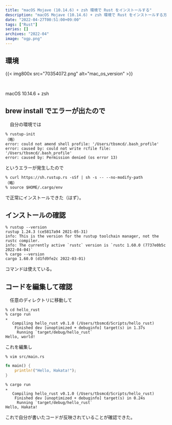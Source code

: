 ```yaml
---
title: "macOS Mojave (10.14.6) + zsh 環境で Rust をインストールする"
description: "macOS Mojave (10.14.6) + zsh 環境で Rust をインストールする方法について。brew install でエラーが出た場合"
date: "2022-04-27T00:51:00+09:00"
tags: ["Rust"]
series: []
archives: "2022-04"
image: "ogp.png"
---
```



## 環境

{{< img800x src="70354072.png" alt="mac_os_version" >}}

<br/>

macOS 10.14.6 + zsh

## brew install でエラーが出たので

　自分の環境では 


```shell
% rustup-init
（略）
error: could not amend shell profile: '/Users/tbsmcd/.bash_profile'
error: caused by: could not write rcfile file: '/Users/tbsmcd/.bash_profile'
error: caused by: Permission denied (os error 13)
```

というエラーが発生したので


```shell
% curl https://sh.rustup.rs -sSf | sh -s -- --no-modify-path
（略）
% source $HOME/.cargo/env
```

で正常にインストールできた（はず）。

## インストールの確認


```shell
% rustup --version
rustup 1.24.3 (ce5817a94 2021-05-31)
info: This is the version for the rustup toolchain manager, not the rustc compiler.
info: The currently active `rustc` version is `rustc 1.60.0 (7737e0b5c 2022-04-04)`
% cargo --version
cargo 1.60.0 (d1fd9fe2c 2022-03-01)
```

コマンドは使えている。

## コードを編集して確認

　任意のディレクトリに移動して


```shell
% cd hello_rust
% cargo run                                                                                                                                                                                                     ✭
   Compiling hello_rust v0.1.0 (/Users/tbsmcd/Scripts/hello_rust)
    Finished dev [unoptimized + debuginfo] target(s) in 1.37s
     Running `target/debug/hello_rust`
Hello, world!
```

これを編集し


```shell
% vim src/main.rs
```


```rust
fn main() {
    println!("Hello, Hakata!");
}
```


```shell
% cargo run                                                                                                                                                                                                     ✭
   Compiling hello_rust v0.1.0 (/Users/tbsmcd/Scripts/hello_rust)
    Finished dev [unoptimized + debuginfo] target(s) in 0.24s
     Running `target/debug/hello_rust`
Hello, Hakata!
```

これで自分が書いたコードが反映されていることが確認できた。
